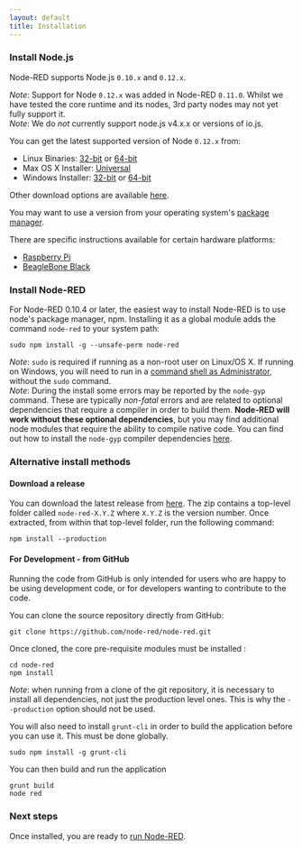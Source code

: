 ```yaml
---
layout: default
title: Installation
---
```


### Install Node.js

Node-RED supports Node.js <code>0.10.x</code> and <code>0.12.x</code>.

<div class="doc-callout"><em>Note</em>: Support for Node <code>0.12.x</code> was added in Node-RED <code>0.11.0</code>.
Whilst we have tested the core runtime and its nodes, 3rd party nodes may not yet fully support it.</div>

<div class="doc-callout"><em>Note</em>: We do <em>not</em> currently support node.js v4.x.x or versions of io.js.</div>

You can get the latest supported version of Node <code>0.12.x</code> from:

 - Linux Binaries: [32-bit](https://nodejs.org/dist/v0.12.7/node-v0.12.7-linux-x86.tar.gz)
                   or
                   [64-bit](http://nodejs.org/dist/v0.12.7/node-v0.12.7-linux-x64.tar.gz)
 - Max OS X Installer: [Universal](https://nodejs.org/dist/v0.12.7/node-v0.12.7.pkg)
 - Windows Installer: [32-bit](https://nodejs.org/dist/v0.12.7/node-v0.12.7-x86.msi)
                      or
                      [64-bit](https://nodejs.org/dist/v0.12.7/x64/node-v0.12.7-x64.msi)

Other download options are available [here](http://nodejs.org/dist/v0.12.7/).

You may want to use a version from your operating system's [package manager](https://github.com/joyent/node/wiki/Installing-Node.js-via-package-manager).

There are specific instructions available for certain hardware platforms:

 - [Raspberry Pi](../hardware/raspberrypi.html)
 - [BeagleBone Black](../hardware/beagleboneblack.html)

### Install Node-RED

For Node-RED 0.10.4 or later, the easiest way to install Node-RED is to use node's
package manager, npm. Installing it as a global module adds the command `node-red`
to your system path:

    sudo npm install -g --unsafe-perm node-red

<div class="doc-callout">
<em>Note</em>: <code>sudo</code> is required if running as a non-root user on Linux/OS X. If
running on Windows, you will need to run in a <a href="https://technet.microsoft.com/en-gb/library/cc947813%28v=ws.10%29.aspx">command shell as Administrator</a>,
without the <code>sudo</code> command.
</div>

<div class="doc-callout">
<em>Note</em>: During the install some errors may be reported by the <code>node-gyp</code>
command. These are typically <em>non-fatal</em> errors and are related to optional dependencies
that require a compiler in order to build them. <b>Node-RED will work without these
optional dependencies</b>, but you may find additional node modules that require the
ability to compile native code. You can find out how to install the <code>node-gyp</code>
compiler dependencies <a href="https://github.com/TooTallNate/node-gyp#installation">here</a>.
</div>

### Alternative install methods

#### Download a release

You can download the latest release from [here](https://github.com/node-red/node-red/releases/latest).
The zip contains a top-level folder called `node-red-X.Y.Z` where `X.Y.Z` is the
version number. Once extracted, from within that top-level folder, run the
following command:

    npm install --production

#### For Development - from GitHub

Running the code from GitHub is only intended for users who are happy to be using
development code, or for developers wanting to contribute to the code.

You can clone the source repository directly from GitHub:

    git clone https://github.com/node-red/node-red.git

Once cloned, the core pre-requisite modules must be installed :

    cd node-red
    npm install

<div class="doc-callout">
<em>Note</em>: when running from a clone of the git repository, it is necessary
to install all dependencies, not just the production level ones. This is why the
 <code>--production</code> option should not be used.
</div>

You will also need to install `grunt-cli` in order to build the application before
you can use it. This must be done globally.

    sudo npm install -g grunt-cli

You can then build and run the application

    grunt build
    node red

### Next steps

Once installed, you are ready to [run Node-RED](running.html).
